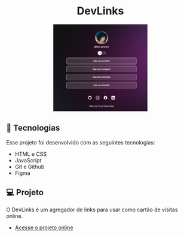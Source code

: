 <h1 align="center"> DevLinks </h1>

<p align="center">
  <img alt="projeto DevLinks" src="preview.png" width="50%">
</p>

## 🚀 Tecnologias

Esse projeto foi desenvolvido com as seguintes tecnologias:

- HTML e CSS
- JavaScript
- Git e Github
- Figma

## 💻 Projeto

O DevLinks é um agregador de links para usar como cartão de visitas online.

- [Acesse o projeto online](https://brunakeyt.github.io/linktree-devlinks)